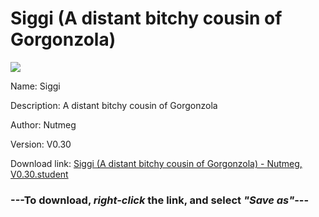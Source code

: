 # Siggi (A distant bitchy cousin of Gorgonzola)

<img src = "https://raw.githubusercontent.com/Arbiter1223/Daigaku-Gurashi-Custom-Students/master/Students/Files/Siggi%20(A%20distant%20bitchy%20cousin%20of%20Gorgonzola).png">

Name: Siggi

Description: A distant bitchy cousin of Gorgonzola

Author: Nutmeg

Version: V0.30

Download link: <a href="https://raw.githubusercontent.com/Arbiter1223/Daigaku-Gurashi-Custom-Students/master/Students/Files/Siggi%20(A%20distant%20bitchy%20cousin%20of%20Gorgonzola)%20-%20Nutmeg%2C%20V0.30.student">Siggi (A distant bitchy cousin of Gorgonzola) - Nutmeg, V0.30.student</a>

### ---**To download, _right-click_ the link, and select _"Save as"_**---
